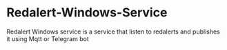 # Redalert-Windows-Service
Redalert Windows service is a service that listen to redalerts and publishes it using Mqtt or Telegram bot
